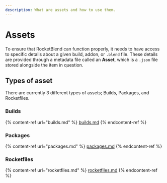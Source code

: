 ```yaml
---
description: What are assets and how to use them.
---
```


# Assets

To ensure that RocketBlend can function properly, it needs to have access to specific details about a given build, addon, or `.blend` file. These details are provided through a metadata file called an **Asset**, which is a `.json` file stored alongside the item in question.

## Types of asset

There are currently 3 different types of assets; Builds, Packages, and Rocketfiles.

### Builds

{% content-ref url="builds.md" %}
[builds.md](builds.md)
{% endcontent-ref %}

### Packages

{% content-ref url="packages.md" %}
[packages.md](packages.md)
{% endcontent-ref %}

### Rocketfiles

{% content-ref url="rocketfiles.md" %}
[rocketfiles.md](rocketfiles.md)
{% endcontent-ref %}
